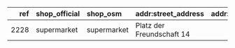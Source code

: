 |   ref | shop_official   | shop_osm    | addr:street_address       |   addr:postcode | addr:city   | website                                                                            | osm_id                                                                                     | timestamp            |
|------:|:----------------|:------------|:--------------------------|----------------:|:------------|:-----------------------------------------------------------------------------------|:-------------------------------------------------------------------------------------------|:---------------------|
|  2228 | supermarket     | supermarket | Platz der Freundschaft 14 |           18273 | Güstrow     | [🌐](https://www.netto-online.de/filialen/guestrow/platz-der-freundschaft-14/2228) | [way/38561445](https://www.openstreetmap.org/way/38561445?mlat=53.7772082&mlon=12.1772285) | 2023-12-29T10:33:57Z |